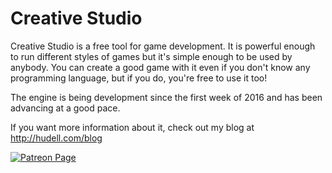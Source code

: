 # Creative Studio

Creative Studio is a free tool for game development. It is powerful enough to run different styles of games but it's simple enough to be used by anybody. You can create a good game with it even if you don't know any programming language, but if you do, you're free to use it too!

The engine is being development since the first week of 2016 and has been advancing at a good pace.

If you want more information about it, check out my blog at http://hudell.com/blog

[![Patreon Page](http://hudell.com/imagens/patreon-medium-button.png)](https://www.patreon.com/hudell)
